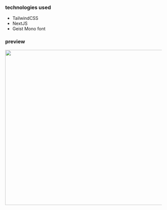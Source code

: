 ### technologies used

- TailwindCSS
- NextJS
- Geist Mono font

### preview

<img src="https://i.imgur.com/UCXyzSw.png" height="500" width="900"/>
